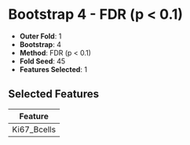 # Bootstrap 4 - FDR (p < 0.1)

- **Outer Fold**: 1
- **Bootstrap**: 4
- **Method**: FDR (p < 0.1)
- **Fold Seed**: 45
- **Features Selected**: 1

## Selected Features

| Feature |
|---------|
| Ki67_Bcells |
